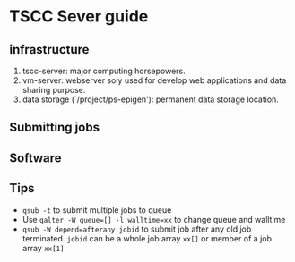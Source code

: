 # TSCC Sever guide 

## infrastructure 

1. tscc-server: major computing horsepowers. 
2. vm-server: webserver soly used for develop web applications and data sharing purpose.
3. data storage (`/project/ps-epigen'): permanent data storage location.




## Submitting jobs 

## Software

## Tips

* `qsub -t` to submit multiple jobs to queue 
* Use `qalter -W queue=[] -l walltime=xx` to change queue and walltime 
* `qsub -W depend=afterany:jobid` to submit job after any old job terminated. `jobid` can be a whole job array `xx[]` or member of a job array `xx[1]`


